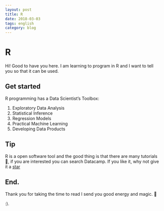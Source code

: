```yaml
---
layout: post
title: R
date: 2018-03-03
tags: english
category: blog
---
```


R 
===========


Hi! Good to have you here. I am learning to program in R and I want to tell you so that it can be used.

## Get started


R programming has a Data Scientist’s Toolbox:
1.  Exploratory Data Analysis
2.  Statistical Inference
3.  Regression Models
4.  Practical Machine Learning
5.  Developing Data Products



## Tip

R is a open software tool and the good thing is that there are many tutorials 🎉, if you are interested you can search Datacamp.
If you like it, why not give it a [star](https://www.datacamp.com/)



## End.

Thank you for taking the time to read I send you good energy and magic. 🌟

 :).